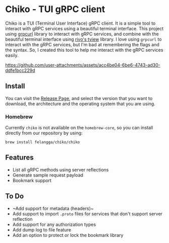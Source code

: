 # Chiko - TUI gRPC client

Chiko is a TUI (Terminal User Interface) gRPC client. It is a simple tool to interact with gRPC services using a beautiful terminal interface. This project using [grpcurl](https://github.com/fullstorydev/grpcurl) library to interact with gRPC services, and combine with the beautiful terminal interface using [rivo's tview](https://github.com/rivo/tview) library. I love using `grpcurl` to interact with the gRPC services, but I'm bad at remembering the flags and the syntax. So, I created this tool to help me interact with the gRPC services easily.

https://github.com/user-attachments/assets/acc4be04-6be6-4743-ad30-ddfe1bcc229d

## Install 
You can visit the [Release Page](https://github.com/felangga/chiko/releases), and select the version that you want to download, the architecture and the operating system that you are using.

### Homebrew
Currently `chiko` is not available on the `homebrew-core`, so you can install directly from our repository by using:
```
brew install felangga/chiko/chiko
```

## Features
- List all gRPC methods using server reflections
- Generate sample request payload 
- Bookmark support

## To Do
- ~Add support for metadata (headers)~
- Add support to import `.proto` files for services that don't support server reflection
- Add support for any authorization types
- Add dump log to file feature
- Add an option to protect or lock the bookmark library

